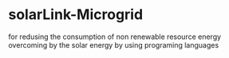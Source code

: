 # solarLink-Microgrid
for redusing the consumption of non renewable resource energy overcoming by the solar energy by using programing languages
